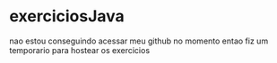 # exerciciosJava
nao estou conseguindo acessar meu github no momento entao fiz um temporario para hostear os exercicios
